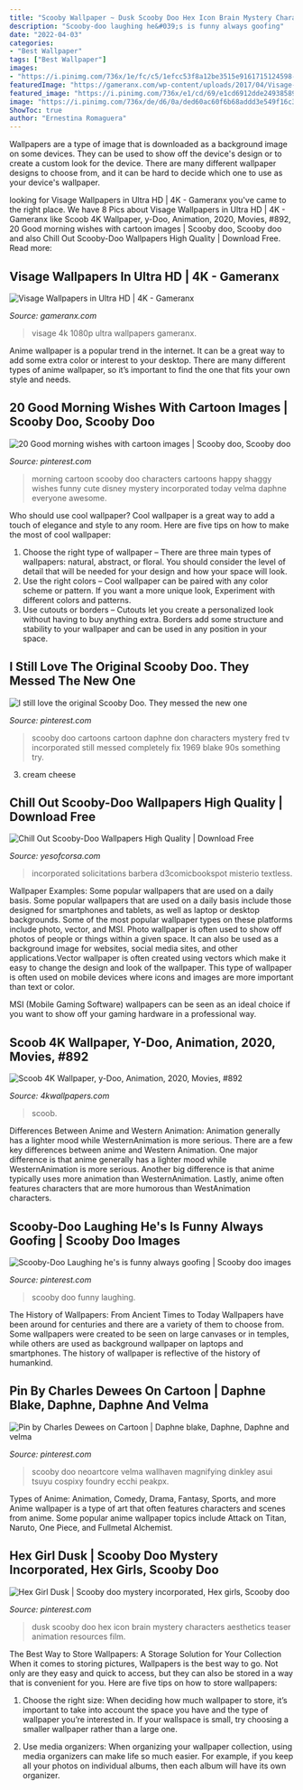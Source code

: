 ```yaml
---
title: "Scooby Wallpaper ~ Dusk Scooby Doo Hex Icon Brain Mystery Characters Aesthetics Teaser Animation Resources Film"
description: "Scooby-doo laughing he&#039;s is funny always goofing"
date: "2022-04-03"
categories:
- "Best Wallpaper"
tags: ["Best Wallpaper"]
images:
- "https://i.pinimg.com/736x/1e/fc/c5/1efcc53f8a12be3515e9161715124598--cartoons.jpg"
featuredImage: "https://gameranx.com/wp-content/uploads/2017/04/Visage-1080P-Wallpaper-3.jpg"
featured_image: "https://i.pinimg.com/736x/e1/cd/69/e1cd6912dde249385892a1d6056d5d42.jpg"
image: "https://i.pinimg.com/736x/de/d6/0a/ded60ac60f6b68addd3e549f16c3b92e.jpg"
ShowToc: true
author: "Ernestina Romaguera"
---
```



Wallpapers are a type of image that is downloaded as a background image on some devices. They can be used to show off the device's design or to create a custom look for the device. There are many different wallpaper designs to choose from, and it can be hard to decide which one to use as your device's wallpaper.

	

		
looking for Visage Wallpapers in Ultra HD | 4K - Gameranx you've came to the right place. We have 8 Pics about Visage Wallpapers in Ultra HD | 4K - Gameranx like Scoob 4K Wallpaper, y-Doo, Animation, 2020, Movies, #892, 20 Good morning wishes with cartoon images | Scooby doo, Scooby doo and also Chill Out Scooby-Doo Wallpapers High Quality | Download Free. Read more:
		
    
## Visage Wallpapers In Ultra HD | 4K - Gameranx

<img loading=lazy src="https://gameranx.com/wp-content/uploads/2017/04/Visage-1080P-Wallpaper-3.jpg" onerror="this.onerror=null;this.src='https://tse4.mm.bing.net/th?id=OIP.-v4bmoa2VbLR-PvMpBZw0gHaEK&amp;pid=15.1';" alt="Visage Wallpapers in Ultra HD | 4K - Gameranx">

_Source: gameranx.com_

>visage 4k 1080p ultra wallpapers gameranx. 

	

Anime wallpaper is a popular trend in the internet. It can be a great way to add some extra color or interest to your desktop. There are many different types of anime wallpaper, so it’s important to find the one that fits your own style and needs.

    
## 20 Good Morning Wishes With Cartoon Images | Scooby Doo, Scooby Doo

<img loading=lazy src="https://i.pinimg.com/736x/67/f2/69/67f2690573da116325da5dd2509c0b91.jpg" onerror="this.onerror=null;this.src='https://tse4.mm.bing.net/th?id=OIP.RQsyOvY2ufdyxUYEPa_hlgAAAA&amp;pid=15.1';" alt="20 Good morning wishes with cartoon images | Scooby doo, Scooby doo">

_Source: pinterest.com_

>morning cartoon scooby doo characters cartoons happy shaggy wishes funny cute disney mystery incorporated today velma daphne everyone awesome. 

	

Who should use cool wallpaper?
Cool wallpaper is a great way to add a touch of elegance and style to any room. Here are five tips on how to make the most of cool wallpaper: 
1) Choose the right type of wallpaper – There are three main types of wallpapers: natural, abstract, or floral. You should consider the level of detail that will be needed for your design and how your space will look. 
2) Use the right colors – Cool wallpaper can be paired with any color scheme or pattern. If you want a more unique look, Experiment with different colors and patterns. 
3) Use cutouts or borders – Cutouts let you create a personalized look without having to buy anything extra. Borders add some structure and stability to your wallpaper and can be used in any position in your space.

    
## I Still Love The Original Scooby Doo. They Messed The New One

<img loading=lazy src="https://i.pinimg.com/736x/d5/26/97/d52697e6a74fa6f3f5e1aae10c09ca46.jpg" onerror="this.onerror=null;this.src='https://tse2.mm.bing.net/th?id=OIP.lbhbs6Nd4WG9vKgJ8mZ7vgHaLH&amp;pid=15.1';" alt="I still love the original Scooby Doo. They messed the new one">

_Source: pinterest.com_

>scooby doo cartoons cartoon daphne don characters mystery fred tv incorporated still messed completely fix 1969 blake 90s something try. 

	

3. cream cheese 

    
## Chill Out Scooby-Doo Wallpapers High Quality | Download Free

<img loading=lazy src="https://yesofcorsa.com/wp-content/uploads/2018/12/Chill-Out-Scooby-Doo-Wallpaper-For-Android.jpg" onerror="this.onerror=null;this.src='https://tse3.mm.bing.net/th?id=OIP.M7ei882HsOb4c6ug272QiwHaLZ&amp;pid=15.1';" alt="Chill Out Scooby-Doo Wallpapers High Quality | Download Free">

_Source: yesofcorsa.com_

>incorporated solicitations barbera d3comicbookspot misterio textless. 

	

Wallpaper Examples: Some popular wallpapers that are used on a daily basis.
Some popular wallpapers that are used on a daily basis include those designed for smartphones and tablets, as well as laptop or desktop backgrounds. Some of the most popular wallpaper types on these platforms include photo, vector, and MSI. 
Photo wallpaper is often used to show off photos of people or things within a given space. It can also be used as a background image for websites, social media sites, and other applications.Vector wallpaper is often created using vectors which make it easy to change the design and look of the wallpaper. This type of wallpaper is often used on mobile devices where icons and images are more important than text or color. 

MSI (Mobile Gaming Software) wallpapers can be seen as an ideal choice if you want to show off your gaming hardware in a professional way.

    
## Scoob 4K Wallpaper, Y-Doo, Animation, 2020, Movies, #892

<img loading=lazy src="https://4kwallpapers.com/images/wallpapers/scoob-scooby-doo-animation-2020-1680x1050-892.jpg" onerror="this.onerror=null;this.src='https://tse4.mm.bing.net/th?id=OIP.8OQARNl0qQoU06fli-w1FAHaEo&amp;pid=15.1';" alt="Scoob 4K Wallpaper, y-Doo, Animation, 2020, Movies, #892">

_Source: 4kwallpapers.com_

>scoob. 

	

Differences Between Anime and Western Animation: Animation generally has a lighter mood while WesternAnimation is more serious.
There are a few key differences between anime and Western Animation. One major difference is that anime generally has a lighter mood while WesternAnimation is more serious. Another big difference is that anime typically uses more animation than WesternAnimation. Lastly, anime often features characters that are more humorous than WestAnimation characters.

    
## Scooby-Doo Laughing He&#039;s Is Funny Always Goofing | Scooby Doo Images

<img loading=lazy src="https://i.pinimg.com/736x/de/d6/0a/ded60ac60f6b68addd3e549f16c3b92e.jpg" onerror="this.onerror=null;this.src='https://tse3.mm.bing.net/th?id=OIP.OJ8yWB3vOmAykkSV-EkBRQHaFj&amp;pid=15.1';" alt="Scooby-Doo Laughing he&#039;s is funny always goofing | Scooby doo images">

_Source: pinterest.com_

>scooby doo funny laughing. 

	

The History of Wallpapers: From Ancient Times to Today
Wallpapers have been around for centuries and there are a variety of them to choose from. Some wallpapers were created to be seen on large canvases or in temples, while others are used as background wallpaper on laptops and smartphones. The history of wallpaper is reflective of the history of humankind.

    
## Pin By Charles Dewees On Cartoon | Daphne Blake, Daphne, Daphne And Velma

<img loading=lazy src="https://i.pinimg.com/736x/e1/cd/69/e1cd6912dde249385892a1d6056d5d42.jpg" onerror="this.onerror=null;this.src='https://tse2.mm.bing.net/th?id=OIP.6-WsAKV4R0ta04yJUmnDywHaLG&amp;pid=15.1';" alt="Pin by Charles Dewees on Cartoon | Daphne blake, Daphne, Daphne and velma">

_Source: pinterest.com_

>scooby doo neoartcore velma wallhaven magnifying dinkley asui tsuyu cospixy foundry ecchi peakpx. 

	

Types of Anime: Animation, Comedy, Drama, Fantasy, Sports, and more
Anime wallpaper is a type of art that often features characters and scenes from anime. Some popular anime wallpaper topics include Attack on Titan, Naruto, One Piece, and Fullmetal Alchemist.

    
## Hex Girl Dusk | Scooby Doo Mystery Incorporated, Hex Girls, Scooby Doo

<img loading=lazy src="https://i.pinimg.com/736x/1e/fc/c5/1efcc53f8a12be3515e9161715124598--cartoons.jpg" onerror="this.onerror=null;this.src='https://tse4.mm.bing.net/th?id=OIP.AD360ssTD_eEFydYmPRgiwHaE7&amp;pid=15.1';" alt="Hex Girl Dusk | Scooby doo mystery incorporated, Hex girls, Scooby doo">

_Source: pinterest.com_

>dusk scooby doo hex icon brain mystery characters aesthetics teaser animation resources film. 

	

The Best Way to Store Wallpapers: A Storage Solution for Your Collection
When it comes to storing pictures, Wallpapers is the best way to go. Not only are they easy and quick to access, but they can also be stored in a way that is convenient for you. Here are five tips on how to store wallpapers:
1) Choose the right size: When deciding how much wallpaper to store, it’s important to take into account the space you have and the type of wallpaper you’re interested in. If your wallspace is small, try choosing a smaller wallpaper rather than a large one.

2) Use media organizers: When organizing your wallpaper collection, using media organizers can make life so much easier. For example, if you keep all your photos on individual albums, then each album will have its own organizer.

